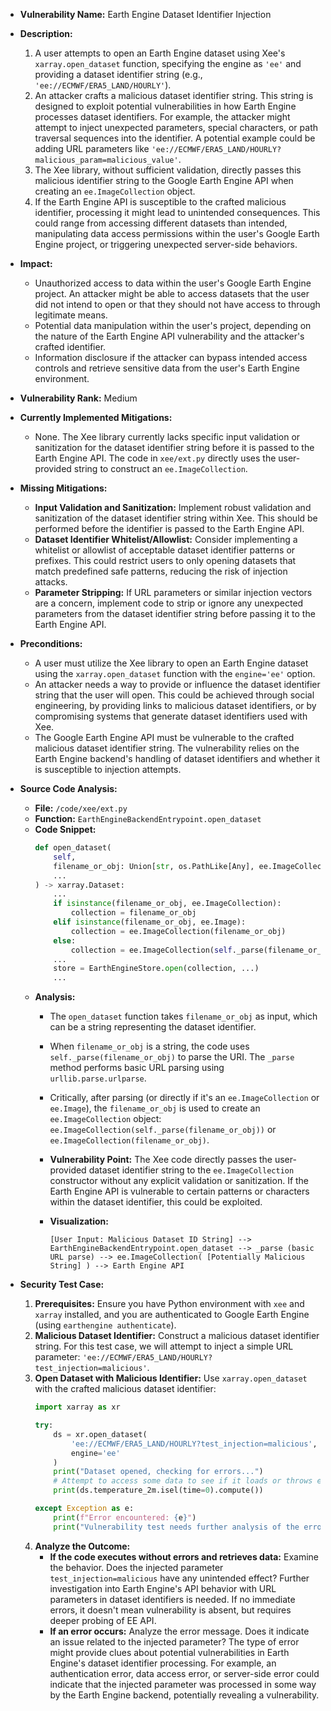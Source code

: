 - **Vulnerability Name:** Earth Engine Dataset Identifier Injection
- **Description:**
    1. A user attempts to open an Earth Engine dataset using Xee's `xarray.open_dataset` function, specifying the engine as `'ee'` and providing a dataset identifier string (e.g., `'ee://ECMWF/ERA5_LAND/HOURLY'`).
    2. An attacker crafts a malicious dataset identifier string. This string is designed to exploit potential vulnerabilities in how Earth Engine processes dataset identifiers. For example, the attacker might attempt to inject unexpected parameters, special characters, or path traversal sequences into the identifier. A potential example could be adding URL parameters like `'ee://ECMWF/ERA5_LAND/HOURLY?malicious_param=malicious_value'`.
    3. The Xee library, without sufficient validation, directly passes this malicious identifier string to the Google Earth Engine API when creating an `ee.ImageCollection` object.
    4. If the Earth Engine API is susceptible to the crafted malicious identifier, processing it might lead to unintended consequences. This could range from accessing different datasets than intended, manipulating data access permissions within the user's Google Earth Engine project, or triggering unexpected server-side behaviors.
- **Impact:**
    - Unauthorized access to data within the user's Google Earth Engine project. An attacker might be able to access datasets that the user did not intend to open or that they should not have access to through legitimate means.
    - Potential data manipulation within the user's project, depending on the nature of the Earth Engine API vulnerability and the attacker's crafted identifier.
    - Information disclosure if the attacker can bypass intended access controls and retrieve sensitive data from the user's Earth Engine environment.
- **Vulnerability Rank:** Medium
- **Currently Implemented Mitigations:**
    - None. The Xee library currently lacks specific input validation or sanitization for the dataset identifier string before it is passed to the Earth Engine API. The code in `xee/ext.py` directly uses the user-provided string to construct an `ee.ImageCollection`.
- **Missing Mitigations:**
    - **Input Validation and Sanitization:** Implement robust validation and sanitization of the dataset identifier string within Xee. This should be performed before the identifier is passed to the Earth Engine API.
    - **Dataset Identifier Whitelist/Allowlist:** Consider implementing a whitelist or allowlist of acceptable dataset identifier patterns or prefixes. This could restrict users to only opening datasets that match predefined safe patterns, reducing the risk of injection attacks.
    - **Parameter Stripping:** If URL parameters or similar injection vectors are a concern, implement code to strip or ignore any unexpected parameters from the dataset identifier string before passing it to the Earth Engine API.
- **Preconditions:**
    - A user must utilize the Xee library to open an Earth Engine dataset using the `xarray.open_dataset` function with the `engine='ee'` option.
    - An attacker needs a way to provide or influence the dataset identifier string that the user will open. This could be achieved through social engineering, by providing links to malicious dataset identifiers, or by compromising systems that generate dataset identifiers used with Xee.
    - The Google Earth Engine API must be vulnerable to the crafted malicious dataset identifier string. The vulnerability relies on the Earth Engine backend's handling of dataset identifiers and whether it is susceptible to injection attempts.
- **Source Code Analysis:**
    - **File:** `/code/xee/ext.py`
    - **Function:** `EarthEngineBackendEntrypoint.open_dataset`
    - **Code Snippet:**
      ```python
      def open_dataset(
          self,
          filename_or_obj: Union[str, os.PathLike[Any], ee.ImageCollection],
          ...
      ) -> xarray.Dataset:
          ...
          if isinstance(filename_or_obj, ee.ImageCollection):
              collection = filename_or_obj
          elif isinstance(filename_or_obj, ee.Image):
              collection = ee.ImageCollection(filename_or_obj)
          else:
              collection = ee.ImageCollection(self._parse(filename_or_obj))
          ...
          store = EarthEngineStore.open(collection, ...)
          ...
      ```
    - **Analysis:**
        - The `open_dataset` function takes `filename_or_obj` as input, which can be a string representing the dataset identifier.
        - When `filename_or_obj` is a string, the code uses `self._parse(filename_or_obj)` to parse the URI. The `_parse` method performs basic URL parsing using `urllib.parse.urlparse`.
        - Critically, after parsing (or directly if it's an `ee.ImageCollection` or `ee.Image`), the `filename_or_obj` is used to create an `ee.ImageCollection` object: `ee.ImageCollection(self._parse(filename_or_obj))` or `ee.ImageCollection(filename_or_obj)`.
        - **Vulnerability Point:** The Xee code directly passes the user-provided dataset identifier string to the `ee.ImageCollection` constructor without any explicit validation or sanitization. If the Earth Engine API is vulnerable to certain patterns or characters within the dataset identifier, this could be exploited.
        - **Visualization:**

          ```
          [User Input: Malicious Dataset ID String] -->  EarthEngineBackendEntrypoint.open_dataset --> _parse (basic URL parse) --> ee.ImageCollection( [Potentially Malicious String] ) --> Earth Engine API
          ```

- **Security Test Case:**
    1. **Prerequisites:** Ensure you have Python environment with `xee` and `xarray` installed, and you are authenticated to Google Earth Engine (using `earthengine authenticate`).
    2. **Malicious Dataset Identifier:** Construct a malicious dataset identifier string. For this test case, we will attempt to inject a simple URL parameter: `'ee://ECMWF/ERA5_LAND/HOURLY?test_injection=malicious'`.
    3. **Open Dataset with Malicious Identifier:** Use `xarray.open_dataset` with the crafted malicious dataset identifier:
       ```python
       import xarray as xr

       try:
           ds = xr.open_dataset(
               'ee://ECMWF/ERA5_LAND/HOURLY?test_injection=malicious',
               engine='ee'
           )
           print("Dataset opened, checking for errors...")
           # Attempt to access some data to see if it loads or throws error
           print(ds.temperature_2m.isel(time=0).compute())

       except Exception as e:
           print(f"Error encountered: {e}")
           print("Vulnerability test needs further analysis of the error type and impact on Earth Engine.")
       ```
    4. **Analyze the Outcome:**
       - **If the code executes without errors and retrieves data:** Examine the behavior. Does the injected parameter `test_injection=malicious` have any unintended effect? Further investigation into Earth Engine's API behavior with URL parameters in dataset identifiers is needed. If no immediate errors, it doesn't mean vulnerability is absent, but requires deeper probing of EE API.
       - **If an error occurs:** Analyze the error message. Does it indicate an issue related to the injected parameter? The type of error might provide clues about potential vulnerabilities in Earth Engine's dataset identifier processing. For example, an authentication error, data access error, or server-side error could indicate that the injected parameter was processed in some way by the Earth Engine backend, potentially revealing a vulnerability.